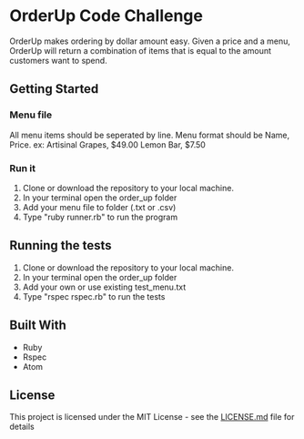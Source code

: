 # OrderUp Code Challenge

OrderUp makes ordering by dollar amount easy. Given a price and a menu, OrderUp will return a combination of items that is equal to the amount customers want to spend.

## Getting Started

### Menu file
All menu items should be seperated by line.
Menu format should be Name, Price. ex:
Artisinal Grapes, $49.00
Lemon Bar, $7.50

### Run it
1) Clone or download the repository to your local machine.
2) In your terminal open the order_up folder
3) Add your menu file to folder (.txt or .csv)
4) Type "ruby runner.rb" to run the program



## Running the tests

1) Clone or download the repository to your local machine.
2) In your terminal open the order_up folder
3) Add your own or use existing test_menu.txt
4) Type "rspec rspec.rb" to run the tests

## Built With

* Ruby
* Rspec
* Atom

## License

This project is licensed under the MIT License - see the [LICENSE.md](LICENSE.md) file for details


